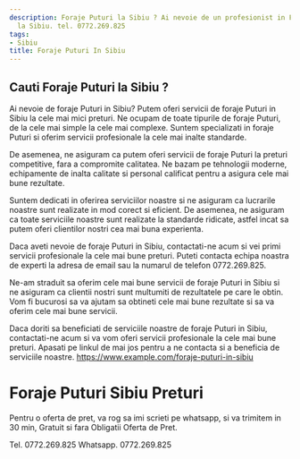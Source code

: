 ```yaml
---
description: Foraje Puturi la Sibiu ? Ai nevoie de un profesionist in Foraje Puturi
  la Sibiu. tel. 0772.269.825
tags:
- Sibiu
title: Foraje Puturi In Sibiu
---
```



## Cauti Foraje Puturi la Sibiu ?


Ai nevoie de foraje Puturi in Sibiu? Putem oferi servicii de foraje Puturi in Sibiu la cele mai mici preturi. Ne ocupam de toate tipurile de foraje Puturi, de la cele mai simple la cele mai complexe. Suntem specializati in foraje Puturi si oferim servicii profesionale la cele mai inalte standarde.

De asemenea, ne asiguram ca putem oferi servicii de foraje Puturi la preturi competitive, fara a compromite calitatea. Ne bazam pe tehnologii moderne, echipamente de inalta calitate si personal calificat pentru a asigura cele mai bune rezultate.

Suntem dedicati in oferirea serviciilor noastre si ne asiguram ca lucrarile noastre sunt realizate in mod corect si eficient. De asemenea, ne asiguram ca toate serviciile noastre sunt realizate la standarde ridicate, astfel incat sa putem oferi clientilor nostri cea mai buna experienta.

Daca aveti nevoie de foraje Puturi in Sibiu, contactati-ne acum si vei primi servicii profesionale la cele mai bune preturi. Puteti contacta echipa noastra de experti la adresa de email sau la numarul de telefon 0772.269.825.

Ne-am straduit sa oferim cele mai bune servicii de foraje Puturi in Sibiu si ne asiguram ca clientii nostri sunt multumiti de rezultatele pe care le obtin. Vom fi bucurosi sa va ajutam sa obtineti cele mai bune rezultate si sa va oferim cele mai bune servicii.

Daca doriti sa beneficiati de serviciile noastre de foraje Puturi in Sibiu, contactati-ne acum si va vom oferi servicii profesionale la cele mai bune preturi. Apasati pe linkul de mai jos pentru a ne contacta si a beneficia de serviciile noastre. 
https://www.example.com/foraje-puturi-in-sibiu

# Foraje Puturi Sibiu Preturi
Pentru o oferta de pret, va rog sa imi scrieti pe whatsapp, si va trimitem in 30 min, Gratuit si fara Obligatii Oferta de Pret.

Tel. 0772.269.825
Whatsapp. 0772.269.825